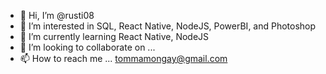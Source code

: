 - 👋 Hi, I’m @rusti08
- 👀 I’m interested in SQL, React Native, NodeJS, PowerBI, and Photoshop
- 🌱 I’m currently learning React Native, NodeJS
- 💞️ I’m looking to collaborate on ...
- 📫 How to reach me ... tommamongay@gmail.com

<!---
rusti08/rusti08 is a ✨ special ✨ repository because its `README.md` (this file) appears on your GitHub profile.
You can click the Preview link to take a look at your changes.
--->
